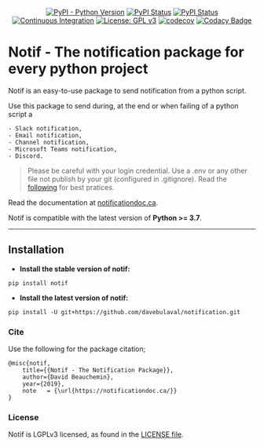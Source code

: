 <div align="center">
    
[![PyPI - Python Version](https://img.shields.io/pypi/pyversions/notif)](https://pypi.org/project/notif/)
[![PyPI Status](https://badge.fury.io/py/notif.svg)](https://badge.fury.io/py/notif)
[![PyPI Status](https://pepy.tech/badge/notif)](https://pepy.tech/project/notif)
[![Continuous Integration](https://github.com/davebulaval/notification/workflows/Continuous%20Integration/badge.svg)](https://github.com/davebulaval/notification/actions?query=workflow%3A%22Continuous+Integration%22+branch%3Amaster)
[![License: GPL v3](https://img.shields.io/badge/License-GPL%20v3-blue.svg)](http://www.gnu.org/licenses/gpl-3.0)
[![codecov](https://codecov.io/gh/davebulaval/notification/branch/master/graph/badge.svg?token=43ARF9LF94)](https://codecov.io/gh/davebulaval/notification)
[![Codacy Badge](https://app.codacy.com/project/badge/Grade/91d7eb5c9d974a27a484866fe54635a8)](https://www.codacy.com/gh/davebulaval/notification/dashboard?utm_source=github.com&amp;utm_medium=referral&amp;utm_content=davebulaval/notification&amp;utm_campaign=Badge_Grade)

</div>

# Notif - The notification package for every python project

Notif is an easy-to-use package to send notification from a python script.

Use this package to send during, at the end or when failing of a python script a

    - Slack notification,
    - Email notification,
    - Channel notification,
    - Microsoft Teams notification,
    - Discord.
    
> Please be careful with your login credential. Use a .env or any other file not publish by your git (configured in .gitignore). Read the [following](https://stackoverflow.com/questions/2397822/what-is-the-best-practice-for-dealing-with-passwords-in-git-repositories) for best pratices.

    
Read the documentation at [notificationdoc.ca](https://notificationdoc.ca).

Notif is compatible with the latest version of __Python >= 3.7__.

---------

## Installation

- **Install the stable version of notif:**

```shell script
pip install notif
```

- **Install the latest version of notif:**

```shell script
pip install -U git+https://github.com/davebulaval/notification.git
```

### Cite
Use the following for the package citation;
```
@misc{notif,
    title={{Notif - The Notification Package}},
    author={David Beauchemin},
    year={2019},
    note   = {\url{https://notificationdoc.ca/}}
}
```

### License
Notif is LGPLv3 licensed, as found in the [LICENSE file](https://github.com/davebulaval/notification/blob/master/LICENSE).


